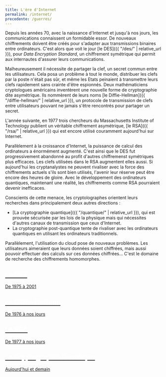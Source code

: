 ```yaml
---
title: L'ère d'Internet
permalink: /internet/
precedente: /guerres/
---
```


Depuis les années 70, avec la naissance d'Internet et jusqu'à nos jours, les communications connaissent un formidable essor.
De nouveaux chiffrements doivent être créés pour s'adapter aux transmissions binaires entre ordinateurs.
C'est alors que voit le jour [le DES]({{ "/des/" | relative_url }}), pour *Data Encryption Standard*, un chiffrement symétrique qui permit aux internautes d'assurer leurs communications.

Malheureusement il nécessite de partager la clef, un secret commun entre les utilisateurs.
Cela posa un problème à tout le monde, distribuer les clefs par la poste n'était pas sûr, et même les Etats peinaient à transmettre leurs clefs rapidement sans crainte d'être espionnés.
Deux mathématiciens cryptologues américains inventèrent une nouvelle forme de cryptographie dite asymétrique.
Ils nommèrent de leurs noms [le Diffie-Hellman]({{ "/diffie-hellman/" | relative_url }}), un protocole de transmission de clefs entre utilisateurs pouvant ne jamais s'être rencontrés pour partager un secret.

L'année suivante, en 1977 trois chercheurs du Massachusetts Institute of Technology publient un véritable chiffrement asymétrique, [le RSA]({{ "/rsa/" | relative_url }}) qui est encore utilisé couramment aujourd'hui sur Internet.

Parallèlement à la croissance d'Internet, la puissance de calcul des ordinateurs a énormément augmenté. C'est ainsi que le DES fut progressivement abandonné au profit d'autres chiffremenst symétriques plus efficaces. Les clefs utilisées dans le RSA augmentent elles aussi.
Si aujourd'hui les cryptanalystes ne peuvent rivaliser avec la force des chiffrements actuels s'ils sont bien utilisés, l'avenir leur réserve peut être encore des heures de gloire. Avec le développement des ordinateurs quantiques, maintenant une réalité, les chiffrements comme RSA pourraient devenir inefficaces.

Conscients de cette menace, les cryptolographes orientent leurs recherches dans principalement deux autres directions :
* [La cryptographie quantique]({{ "/quantique/" | relative_url }}), qui est prouvée sécurisée par les lois de la physique mais qui nécessites d'autres canaux de transmission que ceux d'Internet.
* La cryptographie post-quantique tente de rivaliser avec les ordinateurs quantiques en utilisant les ordinateurs traditionnels.

Parallèlement, l'utilisation du cloud pose de nouveaux problèmes. Les utilisateurs aimeraient que leurs données soient chiffrées, mais aussi pouvoir effectuer des calculs sur ces données chiffrées... C'est le domaine de recherche des chiffrements homomorphes.
<link rel="stylesheet" href="{{ '/assets/css/timeline.css' | relative_url }}">
<div class="timeline">

 <div class="container left">
 <a href="{{ "/des/" | relative_url }}">
   <div class="content">
     <h2 style="color:white;">Le DES</h2>
     <p>De 1975 à 2001</p>
   </div>
   </a>
 </div>

 <div class="container right">
 <a href="{{ "/diffie-hellman/" | relative_url }}">
   <div class="content">
     <h2 style="color:white;">Le Diffie-Hellman</h2>
     <p>De 1976 à nos jours</p>
   </div>
   </a>
 </div>

 <div class="container left">
 <a href="{{ "/rsa/" | relative_url }}">
   <div class="content">
     <h2 style="color:white;">Le RSA</h2>
     <p>De 1977 à nos jours</p>
   </div>
   </a>
 </div>

 <div class="container right">
 <a href="{{ "/quantique/" | relative_url }}">
   <div class="content">
     <h2 style="color:white;">La Cryptographie Quantique</h2>
     <p>Aujourd'hui et demain</p>
   </div>
   </a>
 </div>

</div>


